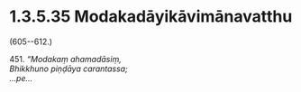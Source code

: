 

# 1.3.5.35 Modakadāyikāvimānavatthu





(605--612.)

451\. _“Modakaṃ ahamadāsiṃ,_  
_Bhikkhuno piṇḍāya carantassa;_  
_…pe…_  




